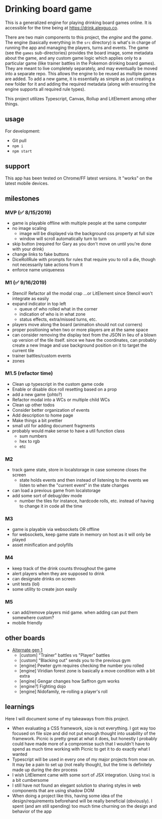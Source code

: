 # Drinking board game

This is a generalized engine for playing drinking board games online. It is accessible for the time being at https://drink.alexguo.co.

There are two main components to this project, the *engine* and the *game*. The engine (basically everything in the `src` directory) is what's in charge of running the app and managing the players, turns and events. The game (see the `games` sub-directories) provides the board image, some metadata about the game, and any custom game logic which applies only to a particular game (like trainer battles in the Pokemon drinking board games). They are meant to live completely separately, and may eventually be moved into a separate repo. This allows the engine to be reused as multiple games are added. To add a new game, it is essentially as simple as just creating a new folder for it and adding the required metadata (along with ensuring the engine supports all required rule types). 

This project utilizes Typescript, Canvas, Rollup and LitElement among other things. 

## usage
For development:
* Git pull
* `npm i`
* `npm start`

## support
This app has been tested on Chrome/FF latest versions. It "works" on the latest mobile devices.

## milestones

### MVP (✅ 8/15/2019)
* game is playable offline with multiple people at the same computer
* no image scaling
  * image will be displayed via the background css property at full size
  * window will scroll automatically turn to turn
* skip button (required for Gary as you don't move on until you're done with your drink)
* change links to fake buttons
* DiceRollRule with prompts for rules that require you to roll a die, though not necessarily take actions from it
* enforce name uniqueness

### M1 (✅ 9/16/2019)
* Stencil! Refactor all the modal crap ...or LitElement since Stencil won't integrate as easily
* expand indicator in top left
  * queue of who rolled what in the corner
  * indication of who is in what zone
  * status effects, extra/missed turns, etc.
* players move along the board (animation should not cut corners)
* proper positioning when two or more players are at the same space
* can consider removing the display text from the JSON in lieu of a blown up version of the tile itself. since we have the coordinates, can probably create a new Image and use background position on it to target the current tile
* trainer battles/custom events
* zones

### M1.5 (refactor time)
* Clean up typescript in the custom game code
* Enable or disable dice roll resetting based on a prop
* add a new game (johto?)
* Refactor modal into a WCs or multiple child WCs
* Clean up other todos
* Consider better organization of events
* Add description to home page
* Make things a bit prettier
* small util for adding document fragments
* probably would make sense to have a util function class
  * sum numbers
  * hex to rgb
  * etc

### M2
* track game state, store in localstorage in case someone closes the screen
  * state holds events and then instead of listening to the events we listen to when the "current event" in the state changes
* can load a previous game from localstorage
* add some sort of debug/dev mode
  * number the tiles for instance, hardcode rolls, etc. instead of having to change it in code all the time

### M3
* game is playable via websockets OR offline
* for websockets, keep game state in memory on host as it will only be played
* asset minification and polyfills

### M4
* keep track of the drink counts throughout the game
* alert players when they are supposed to drink
* can designate drinks on screen
* unit tests (lol)
* some utility to create json easily

### M5
* can add/remove players mid game. when adding can put them somewhere custom?
* mobile friendly

## other boards
* [Alternate gen 1](https://i.imgur.com/l8CK6ru.jpg)
  * [custom] "Trainer" battles vs "Player" battles
  * [custom] "Blacking out" sends you to the previous gym
  * [engine] Pewter gym requires checking the number you rolled
  * [engine] Viridian forest zone is basically a move condition with a bit extra
  * [engine] Gengar changes how Saffron gym works
  * [engine?] Fighting dojo
  * [engine] Nidofamily, re-rolling a player's roll

## learnings
Here I will document some of my takeaways from this project. 
* When evaluating a CSS framework, size is not everything. I got way too focused on file size and did not put enough thought into usability of the framework. Picnic is pretty great at what it does, but honestly I probably could have made more of a compromise such that I wouldn't have to spend as much time working with Picnic to get it to do exactly what I wanted
* Typescript will be used in every one of my major projects from now on. It may be a pain to set up (not really though), but the time is definitely made up during the dev process
* I wish LitElement came with some sort of JSX integration. Using `html` is a bit cumbersome
* I still have not found an elegant solution to sharing styles in web components that are using shadow DOM
* When doing a project like this, having some idea of the design/requirements beforehand will be really beneficial (obviously). I spent (and am still spending) too much time churning on the design and behavior of the app